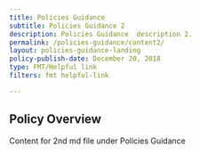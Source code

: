 ```yaml
---
title: Policies Guidance
subtitle: Policies Guidance 2
description: Policies Guidance  description 2. 
permalink: /policies-guidance/content2/
layout: policies-guidance-landing
policy-publish-date: December 20, 2018
type: FMT/Helpful link
filters: fmt helpful-link

---
```

## Policy Overview ##


Content for 2nd md file under Policies Guidance
